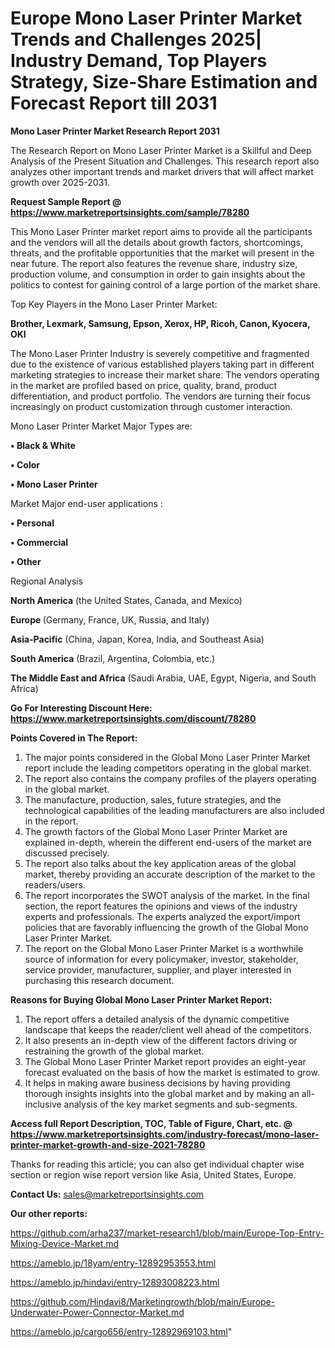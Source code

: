 # Europe Mono Laser Printer Market Trends and Challenges 2025| Industry Demand, Top Players Strategy, Size-Share Estimation and Forecast Report till 2031

<strong>Mono Laser Printer Market Research Report 2031</strong>

The Research Report on Mono Laser Printer Market is a Skillful and Deep Analysis of the Present Situation and Challenges. This research report also analyzes other important trends and market drivers that will affect market growth over 2025-2031.

<strong>Request Sample Report @ <a href=https://www.marketreportsinsights.com/sample/78280>https://www.marketreportsinsights.com/sample/78280</a></strong>

This Mono Laser Printer market report aims to provide all the participants and the vendors will all the details about growth factors, shortcomings, threats, and the profitable opportunities that the market will present in the near future. The report also features the revenue share, industry size, production volume, and consumption in order to gain insights about the politics to contest for gaining control of a large portion of the market share.

Top Key Players in the Mono Laser Printer Market:

<strong>Brother, Lexmark, Samsung, Epson, Xerox, HP, Ricoh, Canon, Kyocera, OKI</strong>

The Mono Laser Printer Industry is severely competitive and fragmented due to the existence of various established players taking part in different marketing strategies to increase their market share. The vendors operating in the market are profiled based on price, quality, brand, product differentiation, and product portfolio. The vendors are turning their focus increasingly on product customization through customer interaction.

Mono Laser Printer Market Major Types are:

<strong>• Black & White

• Color

• Mono Laser Printer</strong>

Market Major end-user applications :

<strong>• Personal

• Commercial

• Other</strong>

Regional Analysis

</u><strong><b>North America</b></strong> (the United States, Canada, and Mexico)

<strong><b>Europe </b></strong>(Germany, France, UK, Russia, and Italy)

<strong><b>Asia-Pacific</b></strong> (China, Japan, Korea, India, and Southeast Asia)

<strong><b>South America</b></strong> (Brazil, Argentina, Colombia, etc.)

<strong><b>The Middle East and Africa</b></strong> (Saudi Arabia, UAE, Egypt, Nigeria, and South Africa)

<strong>Go For Interesting Discount Here: <a href=https://www.marketreportsinsights.com/discount/78280>https://www.marketreportsinsights.com/discount/78280</a></strong>

<strong>Points Covered in The Report:</strong>
<ol>
  <li>The major points considered in the Global Mono Laser Printer Market report include the leading competitors operating in the global market.</li>
  <li>The report also contains the company profiles of the players operating in the global market.</li>
  <li>The manufacture, production, sales, future strategies, and the technological capabilities of the leading manufacturers are also included in the report.</li>
  <li>The growth factors of the Global Mono Laser Printer Market are explained in-depth, wherein the different end-users of the market are discussed precisely.</li>
  <li>The report also talks about the key application areas of the global market, thereby providing an accurate description of the market to the readers/users.</li>
  <li>The report incorporates the SWOT analysis of the market. In the final section, the report features the opinions and views of the industry experts and professionals. The experts analyzed the export/import policies that are favorably influencing the growth of the Global Mono Laser Printer Market.</li>
  <li>The report on the Global Mono Laser Printer Market is a worthwhile source of information for every policymaker, investor, stakeholder, service provider, manufacturer, supplier, and player interested in purchasing this research document.</li>
</ol>
<strong>Reasons for Buying Global Mono Laser Printer Market Report:</strong>

<ol>
  <li>The report offers a detailed analysis of the dynamic competitive landscape that keeps the reader/client well ahead of the competitors.</li>
  <li>It also presents an in-depth view of the different factors driving or restraining the growth of the global market.</li>
  <li>The Global Mono Laser Printer Market report provides an eight-year forecast evaluated on the basis of how the market is estimated to grow.</li>
  <li>It helps in making aware business decisions by having providing thorough insights insights into the global market and by making an all-inclusive analysis of the key market segments and sub-segments.</li>
</ol>
<strong>Access full Report Description, TOC, Table of Figure, Chart, etc. @ <a href=https://www.marketreportsinsights.com/industry-forecast/mono-laser-printer-market-growth-and-size-2021-78280>https://www.marketreportsinsights.com/industry-forecast/mono-laser-printer-market-growth-and-size-2021-78280</a></strong>


Thanks for reading this article; you can also get individual chapter wise section or region wise report version like Asia, United States, Europe.

<strong>Contact Us:</strong>
sales@marketreportsinsights.com

<strong>Our other reports:</strong>

<a href=https://github.com/arha237/market-research1/blob/main/Europe-Top-Entry-Mixing-Device-Market.md>https://github.com/arha237/market-research1/blob/main/Europe-Top-Entry-Mixing-Device-Market.md</a>

<a href=https://ameblo.jp/18yam/entry-12892953553.html>https://ameblo.jp/18yam/entry-12892953553.html</a>

<a href=https://ameblo.jp/hindavi/entry-12893008223.html>https://ameblo.jp/hindavi/entry-12893008223.html</a>

<a href=https://github.com/Hindavi8/Marketingrowth/blob/main/Europe-Underwater-Power-Connector-Market.md>https://github.com/Hindavi8/Marketingrowth/blob/main/Europe-Underwater-Power-Connector-Market.md</a>

<a href=https://ameblo.jp/cargo656/entry-12892969103.html>https://ameblo.jp/cargo656/entry-12892969103.html</a>"
